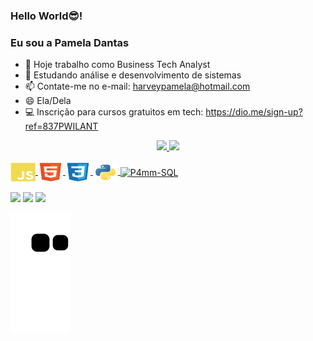 ### Hello World😎! 

### Eu sou a Pamela Dantas

- 🔭 Hoje trabalho como Business Tech Analyst
- 🌱 Estudando análise e desenvolvimento de sistemas
- 📫 Contate-me no e-mail: harveypamela@hotmail.com
- 😄 Ela/Dela
- :computer: Inscrição para cursos gratuitos em tech: https://dio.me/sign-up?ref=837PWILANT
<div align="center">
  <a href="https://github.com/P4mm">
  <img height="150em" src="https://github-readme-stats.vercel.app/api?username=p4mm&show_icons=true&theme=dracula&include_all_commits=true&count_private=true"/>
  <img height="150em" src="https://github-readme-stats.vercel.app/api/top-langs/?username=p4mm&layout=compact&langs_count=7&theme=dracula"/>
</div>
<div style="display: inline_block"><br>
  <img align="center" alt="P4mm-Js" height="30" width="40" src="https://raw.githubusercontent.com/devicons/devicon/master/icons/javascript/javascript-plain.svg">
  <img align="center" alt="P4mm-HTML" height="30" width="40" src="https://raw.githubusercontent.com/devicons/devicon/master/icons/html5/html5-original.svg">
  <img align="center" alt="P4mm-CSS" height="30" width="40" src="https://raw.githubusercontent.com/devicons/devicon/master/icons/css3/css3-original.svg">
  <img align="center" alt="P4mm-Python" height="30" width="40" src="https://raw.githubusercontent.com/devicons/devicon/master/icons/python/python-original.svg">
  <img align="center" alt="P4mm-SQL" height="30" width="40" src="https://cdn.jsdelivr.net/gh/devicons/devicon/icons/postgresql/postgresql-original.svg"/>
</div>
  <br>
<div> 
  <a href="https://www.instagram.com/pamm_dantas/" target="_blank"><img src="https://img.shields.io/badge/-Instagram-%23E4405F?style=for-the-badge&logo=instagram&logoColor=white" target="_blank"></a>
  <a href = "mailto:harveypamela@hotmail.com"><img src="https://img.shields.io/badge/Microsoft_Outlook-0078D4?style=for-the-badge&logo=microsoft-outlook&logoColor=white" target="_blank"></a>
  <a href="https://www.linkedin.com/in/pamela-dantas/" target="_blank"><img src="https://img.shields.io/badge/-LinkedIn-%230077B5?style=for-the-badge&logo=linkedin&logoColor=white" target="_blank"></a> 
  
  ![snake gif](https://github.com/P4mm/P4mm/blob/output/github-contribution-grid-snake.svg)


 </div>
